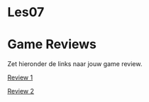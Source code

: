 # Les07
# Game Reviews

Zet hieronder de links naar jouw game review.

[Review 1](Review1.md)

[Review 2](Review2.md)

